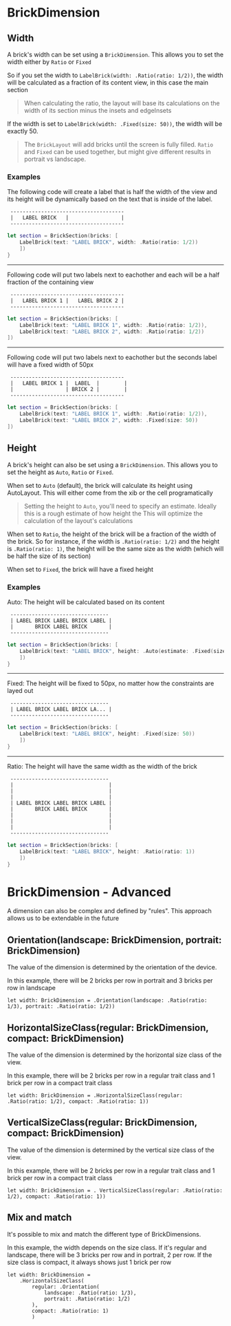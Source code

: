 # BrickDimension

## Width

A brick's width can be set using a `BrickDimension`. This allows you to set the width either by `Ratio` or `Fixed`

So if you set the width to `LabelBrick(width: .Ratio(ratio: 1/2))`, the width will be calculated as a fraction of its content view, in this case the main section
> When calculating the ratio, the layout will base its calculations on the width of its section minus the insets and edgeInsets
   
If the width is set to `LabelBrick(width: .Fixed(size: 50))`, the width will be exactly 50.

> The `BrickLayout` will add bricks until the screen is fully filled. `Ratio` and `Fixed` can be used together, but might give different results in portrait vs landscape. 

### Examples

The following code will create a label that is half the width of the view and its height will be dynamically based on the text that is inside of the label.

```
 -------------------------------------
 |   LABEL BRICK   |                 |
 -------------------------------------
```

```swift
let section = BrickSection(bricks: [
	LabelBrick(text: "LABEL BRICK", width: .Ratio(ratio: 1/2))
	])
}
```

---

Following code will put two labels next to eachother and each will be a half fraction of the containing view

```
 -------------------------------------
 |   LABEL BRICK 1 |   LABEL BRICK 2 |
 -------------------------------------
```

```swift
let section = BrickSection(bricks: [
	LabelBrick(text: "LABEL BRICK 1", width: .Ratio(ratio: 1/2)),
	LabelBrick(text: "LABEL BRICK 2", width: .Ratio(ratio: 1/2))
])
```

---

Following code will put two labels next to eachother but the seconds label will have a fixed width of 50px

```
 -------------------------------------
 |   LABEL BRICK 1 |  LABEL  |        |
 |                 | BRICK 2 |        |
 -------------------------------------
```

```swift
let section = BrickSection(bricks: [
	LabelBrick(text: "LABEL BRICK 1", width: .Ratio(ratio: 1/2)),
	LabelBrick(text: "LABEL BRICK 2", width: .Fixed(size: 50))
])
```

## Height

A brick's height can also be set using a `BrickDimension`. This allows you to set the height as `Auto`, `Ratio` or `Fixed`.

When set to `Auto` (default), the brick will calculate its height using AutoLayout. This will either come from the xib or the cell programatically
> Setting the height to `Auto`, you'll need to specify an estimate. Ideally this is a rough estimate of how height the This will optimize the calculation of the layout's calculations

When set to `Ratio`, the height of the brick will be a fraction of the width of the brick. So for instance, if the width is `.Ratio(ratio: 1/2)` and the height is `.Ratio(ratio: 1)`, the height will be the same size as the width (which will be half the size of its section)

When set to `Fixed`, the brick will have a fixed height

### Examples

Auto: The height will be calculated based on its content

```
 --------------------------------
 | LABEL BRICK LABEL BRICK LABEL |
 |       BRICK LABEL BRICK       |
 --------------------------------
```

```swift
let section = BrickSection(bricks: [
	LabelBrick(text: "LABEL BRICK", height: .Auto(estimate: .Fixed(size: 50)))
	])
}
```

---

Fixed: The height will be fixed to 50px, no matter how the constraints are layed out

```
 --------------------------------
 | LABEL BRICK LABEL BRICK LA... |
 --------------------------------
```

```swift
let section = BrickSection(bricks: [
	LabelBrick(text: "LABEL BRICK", height: .Fixed(size: 50))
	])
}
```

---

Ratio: The height will have the same width as the width of the brick

```
 --------------------------------
 |                               |
 |                               |
 |                               |
 | LABEL BRICK LABEL BRICK LABEL |
 |       BRICK LABEL BRICK       |
 |                               |
 |                               |
 |                               |
 --------------------------------
```

```swift
let section = BrickSection(bricks: [
	LabelBrick(text: "LABEL BRICK", height: .Ratio(ratio: 1))
	])
}
```

# BrickDimension - Advanced
A dimension can also be complex and defined by "rules". This approach allows us to be extendable in the future

## Orientation(landscape: BrickDimension, portrait: BrickDimension)
The value of the dimension is determined by the orientation of the device.

In this example, there will be 2 bricks per row in portrait and 3 bricks per row in landscape

```
let width: BrickDimension = .Orientation(landscape: .Ratio(ratio: 1/3), portrait: .Ratio(ratio: 1/2))
```

## HorizontalSizeClass(regular: BrickDimension, compact: BrickDimension)
The value of the dimension is determined by the horizontal size class of the view.

In this example, there will be 2 bricks per row in a regular trait class and 1 brick per row in a compact trait class

```
let width: BrickDimension = .HorizontalSizeClass(regular: .Ratio(ratio: 1/2), compact: .Ratio(ratio: 1))
```

## VerticalSizeClass(regular: BrickDimension, compact: BrickDimension)
The value of the dimension is determined by the vertical size class of the view.

In this example, there will be 2 bricks per row in a regular trait class and 1 brick per row in a compact trait class

```
let width: BrickDimension = . VerticalSizeClass(regular: .Ratio(ratio: 1/2), compact: .Ratio(ratio: 1))
```

## Mix and match
It's possible to mix and match the different type of BrickDimensions.

In this example, the width depends on the size class. If it's regular and landscape, there will be 3 bricks per row and in portrait, 2 per row. If the size class is compact, it always shows just 1 brick per row
 
```
let width: BrickDimension =
    .HorizontalSizeClass(
        regular: .Orientation(
            landscape: .Ratio(ratio: 1/3),
            portrait: .Ratio(ratio: 1/2)
        ),
        compact: .Ratio(ratio: 1)
        )

```
